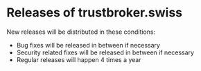 # Releases of trustbroker.swiss

New releases will be distributed in these conditions:

- Bug fixes will be released in between if necessary
- Security related fixes will be released in between if necessary
- Regular releases will happen 4 times a year
